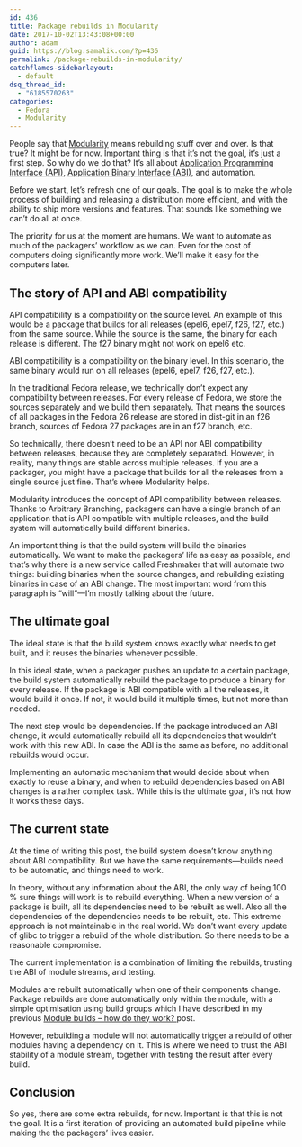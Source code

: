 ```yaml
---
id: 436
title: Package rebuilds in Modularity
date: 2017-10-02T13:43:08+00:00
author: adam
guid: https://blog.samalik.com/?p=436
permalink: /package-rebuilds-in-modularity/
catchflames-sidebarlayout:
  - default
dsq_thread_id:
  - "6185570263"
categories:
  - Fedora
  - Modularity
---
```

People say that <a href="https://docs.pagure.org/modularity/" target="_blank" rel="noopener">Modularity</a> means rebuilding stuff over and over. Is that true? It might be for now. Important thing is that it&#8217;s not the goal, it&#8217;s just a first step. So why do we do that? It&#8217;s all about <a href="https://en.wikipedia.org/wiki/Application_programming_interface" target="_blank" rel="noopener">Application Programming Interface (API)</a>, <a href="https://en.wikipedia.org/wiki/Application_binary_interface" target="_blank" rel="noopener">Application Binary Interface (ABI)</a>, and automation.

Before we start, let&#8217;s refresh one of our goals. The goal is to make the whole process of building and releasing a distribution more efficient, and with the ability to ship more versions and features. That sounds like something we can&#8217;t do all at once.

The priority for us at the moment are humans. We want to automate as much of the packagers&#8217; workflow as we can. Even for the cost of computers doing significantly more work. We&#8217;ll make it easy for the computers later.

## The story of API and ABI compatibility

API compatibility is a compatibility on the source level. An example of this would be a package that builds for all releases (epel6, epel7, f26, f27, etc.) from the same source. While the source is the same, the binary for each release is different. The f27 binary might not work on epel6 etc.

ABI compatibility is a compatibility on the binary level. In this scenario, the same binary would run on all releases (epel6, epel7, f26, f27, etc.).

In the traditional Fedora release, we technically don&#8217;t expect any compatibility between releases. For every release of Fedora, we store the sources separately and we build them separately. That means the sources of all packages in the Fedora 26 release are stored in dist-git in an f26 branch, sources of Fedora 27 packages are in an f27 branch, etc.

So technically, there doesn&#8217;t need to be an API nor ABI compatibility between releases, because they are completely separated. However, in reality, many things are stable across multiple releases. If you are a packager, you might have a package that builds for all the releases from a single source just fine. That&#8217;s where Modularity helps.

Modularity introduces the concept of API compatibility between releases. Thanks to Arbitrary Branching, packagers can have a single branch of an application that is API compatible with multiple releases, and the build system will automatically build different binaries.

An important thing is that the build system will build the binaries automatically. We want to make the packagers&#8217; life as easy as possible, and that&#8217;s why there is a new service called Freshmaker that will automate two things: building binaries when the source changes, and rebuilding existing binaries in case of an ABI change. The most important word from this paragraph is &#8220;will&#8221;—I&#8217;m mostly talking about the future.

## The ultimate goal

The ideal state is that the build system knows exactly what needs to get built, and it reuses the binaries whenever possible.

In this ideal state, when a packager pushes an update to a certain package, the build system automatically rebuild the package to produce a binary for every release. If the package is ABI compatible with all the releases, it would build it once. If not, it would build it multiple times, but not more than needed.

The next step would be dependencies. If the package introduced an ABI change, it would automatically rebuild all its dependencies that wouldn&#8217;t work with this new ABI. In case the ABI is the same as before, no additional rebuilds would occur.

Implementing an automatic mechanism that would decide about when exactly to reuse a binary, and when to rebuild dependencies based on ABI changes is a rather complex task. While this is the ultimate goal, it&#8217;s not how it works these days.

## The current state

At the time of writing this post, the build system doesn&#8217;t know anything about ABI compatibility. But we have the same requirements—builds need to be automatic, and things need to work.

In theory, without any information about the ABI, the only way of being 100 % sure things will work is to rebuild everything. When a new version of a package is built, all its dependencies need to be rebuilt as well. Also all the dependencies of the dependencies needs to be rebuilt, etc. This extreme approach is not maintainable in the real world. We don&#8217;t want every update of glibc to trigger a rebuild of the whole distribution. So there needs to be a reasonable compromise.

The current implementation is a combination of limiting the rebuilds, trusting the ABI of module streams, and testing.

Modules are rebuilt automatically when one of their components change. Package rebuilds are done automatically only within the module, with a simple optimisation using build groups which I have described in my previous <a href="https://blog.samalik.com/2017/09/25/module-builds-how-do-they-work/" target="_blank" rel="noopener">Module builds – how do they work? </a>post.

However, rebuilding a module will not automatically trigger a rebuild of other modules having a dependency on it. This is where we need to trust the ABI stability of a module stream, together with testing the result after every build.

## Conclusion

So yes, there are some extra rebuilds, for now. Important is that this is not the goal. It is a first iteration of providing an automated build pipeline while making the the packagers&#8217; lives easier.
